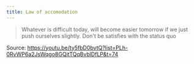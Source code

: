 ```yaml
---
title: Law of accomodation
---
```


> Whatever is difficult today, will become easier tomorrow if we just push ourselves slightly. Don't be satisfies with the status quo

Source: https://youtu.be/ty5fbD0bvtQ?list=PLh-0RvWP6a2JsWqgo8GQitTQqBvblDfLP&t=74
